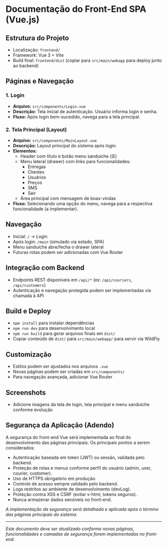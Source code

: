 # Documentação do Front-End SPA (Vue.js)

## Estrutura do Projeto

- Localização: `frontend/`
- Framework: Vue 3 + Vite
- Build final: `frontend/dist` (copiar para `src/main/webapp` para deploy junto ao backend)

## Páginas e Navegação

### 1. Login

- **Arquivo:** `src/components/Login.vue`
- **Descrição:** Tela inicial de autenticação. Usuário informa login e senha.
- **Fluxo:** Após login bem-sucedido, navega para a tela principal.

### 2. Tela Principal (Layout)

- **Arquivo:** `src/components/MainLayout.vue`
- **Descrição:** Layout principal do sistema após login.
- **Elementos:**
  - Header com título e botão menu sanduíche (☰)
  - Menu lateral (drawer) com links para funcionalidades:
    - Entregas
    - Clientes
    - Usuários
    - Preços
    - SMS
    - Sair
  - Área principal com mensagem de boas-vindas
- **Fluxo:** Selecionando uma opção do menu, navega para a respectiva funcionalidade (a implementar).

## Navegação

- Inicial: `/` → Login
- Após login: `/main` (simulado via estado, SPA)
- Menu sanduíche abre/fecha o drawer lateral
- Futuras rotas podem ser adicionadas com Vue Router

## Integração com Backend

- Endpoints REST disponíveis em `/api/*` (ex: `/api/couriers`, `/api/customers`)
- Autenticação e navegação protegida podem ser implementadas via chamada à API

## Build e Deploy

- `npm install` para instalar dependências
- `npm run dev` para desenvolvimento local
- `npm run build` para gerar arquivos finais em `dist/`
- Copiar conteúdo de `dist/` para `src/main/webapp/` para servir via WildFly

## Customização

- Estilos podem ser ajustados nos arquivos `.vue`
- Novas páginas podem ser criadas em `src/components/`
- Para navegação avançada, adicionar Vue Router

## Screenshots

- Adicione imagens da tela de login, tela principal e menu sanduíche conforme evolução

## Segurança da Aplicação (Adendo)

A segurança do front-end Vue será implementada ao final do desenvolvimento das páginas principais. Os principais pontos a serem considerados:

- Autenticação baseada em token (JWT) ou sessão, validada pelo backend.
- Proteção de rotas e menus conforme perfil do usuário (admin, user, courier, customer).
- Uso de HTTPS obrigatório em produção.
- Controle de acesso sempre validado pelo backend.
- Logs restritos ao ambiente de desenvolvimento (devLog).
- Proteção contra XSS e CSRF (evitar v-html, tokens seguros).
- Nunca armazenar dados sensíveis no front-end.

*A implementação da segurança será detalhada e aplicada após o término das páginas principais do sistema.*

---

*Este documento deve ser atualizado conforme novas páginas, funcionalidades e camadas de segurança forem implementadas no front-end.*

